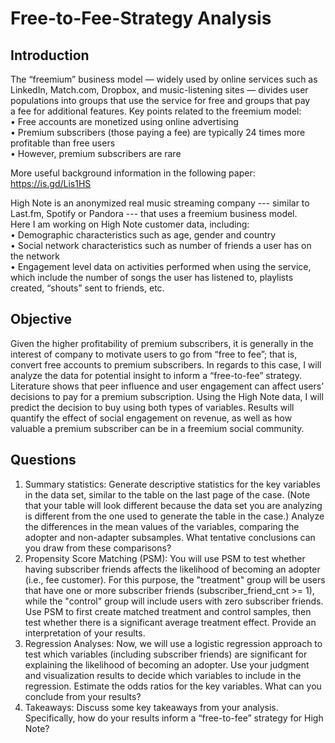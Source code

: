# Free-to-Fee-Strategy Analysis

## Introduction
The “freemium” business model — widely used by online services such as LinkedIn, Match.com, Dropbox, and music-listening sites — divides user populations into groups that use the service for free and groups that pay a fee for additional features. Key points related to the freemium model:   
  	•	Free accounts are monetized using online advertising  
	  •	Premium subscribers (those paying a fee) are typically 24 times more profitable than free users  
	  •	However, premium subscribers are rare  
    
More useful background information in the following paper:  
https://is.gd/Lis1HS    
  
High Note is an anonymized real music streaming company --- similar to Last.fm, Spotify or Pandora --- that uses a freemium business model.   
Here I am working on High Note customer data, including:    
	•	Demographic characteristics such as age, gender and country    
	•	Social network characteristics such as number of friends a user has on the network    
	•	Engagement level data on activities performed when using the service, which include the number of songs the user has listened to, playlists created, “shouts” sent to friends, etc.    
   
   
 ## Objective 
Given the higher profitability of premium subscribers, it is generally in the interest of company to motivate users to go from “free to fee”; that is, convert free accounts to premium subscribers. In regards to this case, I will analyze the data for potential insight to inform a “free-to-fee” strategy.     
Literature shows that peer influence and user engagement can affect users’ decisions to pay for a premium subscription. Using the High Note data, I will predict the decision to buy using both types of variables. Results will quantify the effect of social engagement on revenue, as well as how valuable a premium subscriber can be in a freemium social community.    

## Questions
  1.	Summary statistics: Generate descriptive statistics for the key variables in the data set, similar to the table on the last page of the case. (Note that your table will look different because the data set you are analyzing is different from the one used to generate the table in the case.) Analyze the differences in the mean values of the variables, comparing the adopter and non-adapter subsamples. What tentative conclusions can you draw from these comparisons?          
  2.	Propensity Score Matching (PSM): You will use PSM to test whether having subscriber friends affects the likelihood of becoming an adopter (i.e., fee customer). For this purpose, the "treatment" group will be users that have one or more subscriber friends (subscriber_friend_cnt >= 1), while the "control" group will include users with zero subscriber friends. Use PSM to first create matched treatment and control samples, then test whether there is a significant average treatment effect. Provide an interpretation of your results.    
  3.	Regression Analyses: Now, we will use a logistic regression approach to test which variables (including subscriber friends) are significant for explaining the likelihood of becoming an adopter. Use your judgment and visualization results to decide which variables to include in the regression. Estimate the odds ratios for the key variables. What can you conclude from your results?    
  4.	Takeaways: Discuss some key takeaways from your analysis. Specifically, how do your results inform a “free-to-fee” strategy for High Note?    
